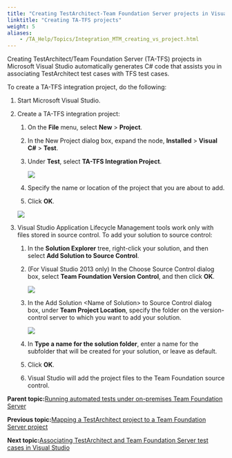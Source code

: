 ```yaml
--- 
title: "Creating TestArchitect-Team Foundation Server projects in Visual Studio"
linktitle: "Creating TA-TFS projects"
weight: 5
aliases: 
    - /TA_Help/Topics/Integration_MTM_creating_vs_project.html
---
```


Creating TestArchitect/Team Foundation Server \(TA-TFS\) projects in Microsoft Visual Studio automatically generates C\# code that assists you in associating TestArchitect test cases with TFS test cases.

To create a TA-TFS integration project, do the following:

1.  Start Microsoft Visual Studio.

2.  Create a TA-TFS integration project:

    1.  On the **File** menu, select **New** \> **Project**.

    2.  In the New Project dialog box, expand the node, **Installed** \> **Visual C\#** \> **Test**.

    3.  Under **Test**, select **TA-TFS Integration Project**.

        ![](/images//Images/TA_TFS_projects.png)

    4.  Specify the name or location of the project that you are about to add.

    5.  Click **OK**.

    ![](/images//Images/TA_MTM_project.png)

3.  Visual Studio Application Lifecycle Management tools work only with files stored in source control. To add your solution to source control:

    1.  In the **Solution Explorer** tree, right-click your solution, and then select **Add Solution to Source Control**.

    2.  \(For Visual Studio 2013 only\) In the Choose Source Control dialog box, select **Team Foundation Version Control**, and then click **OK**.

        ![](/images//Images/VS_Choose_Source_Control_dlg.png)

    3.  In the Add Solution <Name of Solution\> to Source Control dialog box, under **Team Project Location**, specify the folder on the version-control server to which you want to add your solution.

        ![](/images//Images/MTM_VS_add_solution.png)

    4.  In **Type a name for the solution folder**, enter a name for the subfolder that will be created for your solution, or leave as default.

    5.  Click **OK**.

    6.  Visual Studio will add the project files to the Team Foundation source control.


**Parent topic:**[Running automated tests under on-premises Team Foundation Server](/TA_Help/Topics/ug_MTM_test_execution.html)

**Previous topic:**[Mapping a TestArchitect project to a Team Foundation Server project](/TA_Help/Topics/Integration_MTM_map_proj_COPY.html)

**Next topic:**[Associating TestArchitect and Team Foundation Server test cases in Visual Studio](/TA_Help/Topics/ug_MTM_associate.html)

